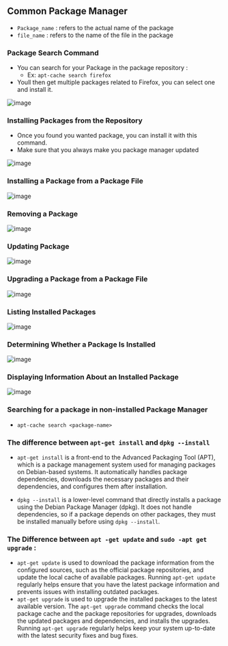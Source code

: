 ## Common Package Manager

- `Package_name` : refers to the actual name of the package
- `file_name` : refers to the name of the file in the package

### Package Search Command

- You can search for your Package in the package repository :
	- Ex: `apt-cache search firefox`
- Youll then get multiple packages related to Firefox, you can select one and install it.

![image](ppp.png)

### Installing Packages from the Repository

- Once you found you wanted package, you can install it with this command.
- Make sure that you always make you package manager updated

![image](pm.png)

### Installing a Package from a Package File

![image](Links_Images/dp.png)

### Removing a Package

![image](pb.png)

### Updating Package

![image](up.png)

### Upgrading a Package from a Package File

![image](ll.png)

### Listing Installed Packages

![image](pc.png)

### Determining Whether a Package Is Installed

![image](ps.png)

### Displaying Information About an Installed Package

![image](pi.png)

### Searching for a package in non-installed Package Manager

- `apt-cache search <package-name>`


### The difference between `apt-get install` and `dpkg --install`

-   `apt-get install` is a front-end to the Advanced Packaging Tool (APT), which is a package management system used for managing packages on Debian-based systems. It automatically handles package dependencies, downloads the necessary packages and their dependencies, and configures them after installation.
    
-   `dpkg --install` is a lower-level command that directly installs a package using the Debian Package Manager (dpkg). It does not handle dependencies, so if a package depends on other packages, they must be installed manually before using `dpkg --install`.

### The Difference between `apt -get update` and `sudo -apt get upgrade` :

-   `apt-get update` is used to download the package information from the configured sources, such as the official package repositories, and update the local cache of available packages. Running `apt-get update` regularly helps ensure that you have the latest package information and prevents issues with installing outdated packages.
-   `apt-get upgrade` is used to upgrade the installed packages to the latest available version. The `apt-get upgrade` command checks the local package cache and the package repositories for upgrades, downloads the updated packages and dependencies, and installs the upgrades. Running `apt-get upgrade` regularly helps keep your system up-to-date with the latest security fixes and bug fixes.
